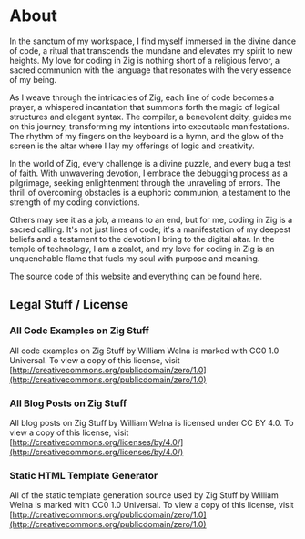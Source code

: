 # About

In the sanctum of my workspace, I find myself immersed in the divine dance of code, a ritual that transcends the mundane and elevates my spirit to new heights. My love for coding in Zig is nothing short of a religious fervor, a sacred communion with the language that resonates with the very essence of my being.

As I weave through the intricacies of Zig, each line of code becomes a prayer, a whispered incantation that summons forth the magic of logical structures and elegant syntax. The compiler, a benevolent deity, guides me on this journey, transforming my intentions into executable manifestations. The rhythm of my fingers on the keyboard is a hymn, and the glow of the screen is the altar where I lay my offerings of logic and creativity.

In the world of Zig, every challenge is a divine puzzle, and every bug a test of faith. With unwavering devotion, I embrace the debugging process as a pilgrimage, seeking enlightenment through the unraveling of errors. The thrill of overcoming obstacles is a euphoric communion, a testament to the strength of my coding convictions.

Others may see it as a job, a means to an end, but for me, coding in Zig is a sacred calling. It's not just lines of code; it's a manifestation of my deepest beliefs and a testament to the devotion I bring to the digital altar. In the temple of technology, I am a zealot, and my love for coding in Zig is an unquenchable flame that fuels my soul with purpose and meaning.

The source code of this website and everything [can be found here](https://github.com/ZigStuff/zigstuff.github.io).

## Legal Stuff / License

### All Code Examples on Zig Stuff

All code examples on Zig Stuff by William Welna is marked with CC0 1.0 Universal. To view a copy of this license, visit [http://creativecommons.org/publicdomain/zero/1.0](http://creativecommons.org/publicdomain/zero/1.0)

### All Blog Posts on Zig Stuff

All blog posts on Zig Stuff by William Welna is licensed under CC BY 4.0. To view a copy of this license, visit [http://creativecommons.org/licenses/by/4.0/](http://creativecommons.org/licenses/by/4.0/)

### Static HTML Template Generator

All of the static template generation source used by Zig Stuff by William Welna is marked with CC0 1.0 Universal. To view a copy of this license, visit [http://creativecommons.org/publicdomain/zero/1.0](http://creativecommons.org/publicdomain/zero/1.0)